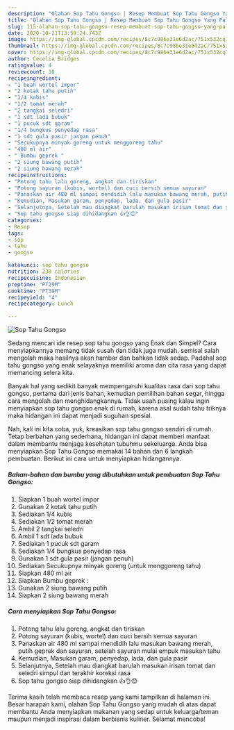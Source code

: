```yaml
---
description: "Olahan Sop Tahu Gongso | Resep Membuat Sop Tahu Gongso Yang Paling Enak"
title: "Olahan Sop Tahu Gongso | Resep Membuat Sop Tahu Gongso Yang Paling Enak"
slug: 115-olahan-sop-tahu-gongso-resep-membuat-sop-tahu-gongso-yang-paling-enak
date: 2020-10-21T13:59:24.743Z
image: https://img-global.cpcdn.com/recipes/8c7c986e31e6d2ac/751x532cq70/sop-tahu-gongso-foto-resep-utama.jpg
thumbnail: https://img-global.cpcdn.com/recipes/8c7c986e31e6d2ac/751x532cq70/sop-tahu-gongso-foto-resep-utama.jpg
cover: https://img-global.cpcdn.com/recipes/8c7c986e31e6d2ac/751x532cq70/sop-tahu-gongso-foto-resep-utama.jpg
author: Cecelia Bridges
ratingvalue: 4
reviewcount: 10
recipeingredient:
- "1 buah wortel impor"
- "2 kotak tahu putih"
- "1/4 kubis"
- "1/2 tomat merah"
- "2 tangkai seledri"
- "1 sdt lada bubuk"
- "1 pucuk sdt garam"
- "1/4 bungkus penyedap rasa"
- "1 sdt gula pasir jangan penuh"
- "Secukupnya minyak goreng untuk menggoreng tahu"
- "480 ml air"
- " Bumbu geprek "
- "2 siung bawang putih"
- "2 siung bawang merah"
recipeinstructions:
- "Potong tahu lalu goreng, angkat dan tiriskan"
- "Potong sayuran (kubis, wortel) dan cuci bersih semua sayuran"
- "Panaskan air 480 ml sampai mendidih lalu masukan bawang merah, putih geprek dan sayuran, setelah sayuran mulai empuk masukan tahu"
- "Kemudian, Masukan garam, penyedap, lada, dan gula pasir"
- "Selanjutnya, Setelah mau diangkat barulah masukan irisan tomat dan seledri simpul dan terakhir koreksi rasa"
- "Sop tahu gongso siap dihidangkan 👍👌😊"
categories:
- Resep
tags:
- sop
- tahu
- gongso

katakunci: sop tahu gongso 
nutrition: 238 calories
recipecuisine: Indonesian
preptime: "PT29M"
cooktime: "PT39M"
recipeyield: "4"
recipecategory: Lunch

---
```



![Sop Tahu Gongso](https://img-global.cpcdn.com/recipes/8c7c986e31e6d2ac/751x532cq70/sop-tahu-gongso-foto-resep-utama.jpg)

Sedang mencari ide resep sop tahu gongso yang Enak dan Simpel? Cara menyiapkannya memang tidak susah dan tidak juga mudah. semisal salah mengolah maka hasilnya akan hambar dan bahkan tidak sedap. Padahal sop tahu gongso yang enak selayaknya memiliki aroma dan cita rasa yang dapat memancing selera kita.

Banyak hal yang sedikit banyak mempengaruhi kualitas rasa dari sop tahu gongso, pertama dari jenis bahan, kemudian pemilihan bahan segar, hingga cara mengolah dan menghidangkannya. Tidak usah pusing kalau ingin menyiapkan sop tahu gongso enak di rumah, karena asal sudah tahu triknya maka hidangan ini dapat menjadi suguhan spesial.




Nah, kali ini kita coba, yuk, kreasikan sop tahu gongso sendiri di rumah. Tetap berbahan yang sederhana, hidangan ini dapat memberi manfaat dalam membantu menjaga kesehatan tubuhmu sekeluarga. Anda bisa menyiapkan Sop Tahu Gongso memakai 14 bahan dan 6 langkah pembuatan. Berikut ini cara untuk menyiapkan hidangannya.

<!--inarticleads1-->

##### Bahan-bahan dan bumbu yang dibutuhkan untuk pembuatan Sop Tahu Gongso:

1. Siapkan 1 buah wortel impor
1. Gunakan 2 kotak tahu putih
1. Sediakan 1/4 kubis
1. Sediakan 1/2 tomat merah
1. Ambil 2 tangkai seledri
1. Ambil 1 sdt lada bubuk
1. Sediakan 1 pucuk sdt garam
1. Sediakan 1/4 bungkus penyedap rasa
1. Gunakan 1 sdt gula pasir (jangan penuh)
1. Sediakan Secukupnya minyak goreng (untuk menggoreng tahu)
1. Siapkan 480 ml air
1. Siapkan  Bumbu geprek :
1. Gunakan 2 siung bawang putih
1. Siapkan 2 siung bawang merah




<!--inarticleads2-->

##### Cara menyiapkan Sop Tahu Gongso:

1. Potong tahu lalu goreng, angkat dan tiriskan
1. Potong sayuran (kubis, wortel) dan cuci bersih semua sayuran
1. Panaskan air 480 ml sampai mendidih lalu masukan bawang merah, putih geprek dan sayuran, setelah sayuran mulai empuk masukan tahu
1. Kemudian, Masukan garam, penyedap, lada, dan gula pasir
1. Selanjutnya, Setelah mau diangkat barulah masukan irisan tomat dan seledri simpul dan terakhir koreksi rasa
1. Sop tahu gongso siap dihidangkan 👍👌😊




Terima kasih telah membaca resep yang kami tampilkan di halaman ini. Besar harapan kami, olahan Sop Tahu Gongso yang mudah di atas dapat membantu Anda menyiapkan makanan yang sedap untuk keluarga/teman maupun menjadi inspirasi dalam berbisnis kuliner. Selamat mencoba!
